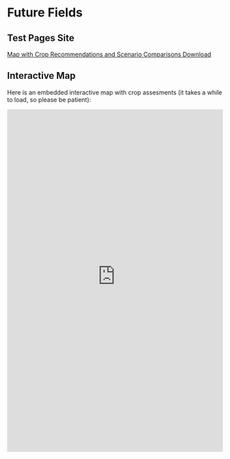 # Future Fields


## Test Pages Site

[Map with Crop Recommendations and Scenario Comparisons Download](https://future-fields.s3.amazonaws.com/map_with_crop_recommendations_popup_and_scenario_comparisons.html)


## Interactive Map

Here is an embedded interactive map with crop assesments (it takes a while to load, so please be patient):

<!--- https://future-fields.s3.amazonaws.com/sample_map4.html --->
<!--- https://future-fields.s3.amazonaws.com/map_with_crop_recommendations_popup_and_scenario_comparisons.html --->
<!--- https://future-fields.s3.amazonaws.com/20240818_200641_Actual_crop_score_breakdown_tree.html --->

<iframe src="https://future-fields.s3.amazonaws.com/20240818_200641_Actual_crop_score_breakdown_tree.html" 
        width="100%" 
        height="800" 
        frameborder="0" 
        allowfullscreen>
</iframe>






